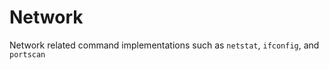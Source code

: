 Network
========

Network related command implementations such as `netstat`, `ifconfig`, and `portscan`
